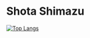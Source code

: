 # Shota Shimazu

[![Top Langs](https://github-readme-stats.vercel.app/api/top-langs/?username=shotastage&layout=compact)](https://github.com/anuraghazra/github-readme-stats)
